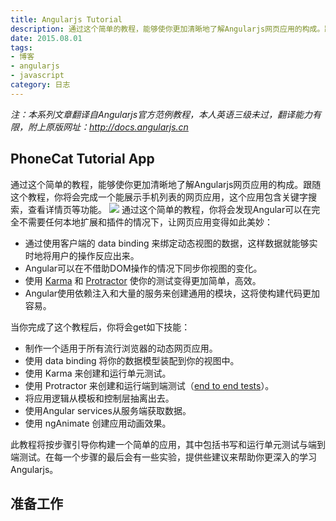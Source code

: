 ```yaml
---
title: Angularjs Tutorial
description: 通过这个简单的教程，能够使你更加清晰地了解Angularjs网页应用的构成。跟随这个教程，你将会完成一个能展示手机列表的网页应用，这个应用包含关键字搜索，查看详情页等功能。
date: 2015.08.01
tags:
- 博客
- angularjs
- javascript
category: 日志
---
```


_注：本系列文章翻译自Angularjs官方范例教程，本人英语三级未过，翻译能力有限，附上原版网址：http://docs.angularjs.cn_

## PhoneCat Tutorial App

通过这个简单的教程，能够使你更加清晰地了解Angularjs网页应用的构成。跟随这个教程，你将会完成一个能展示手机列表的网页应用，这个应用包含关键字搜索，查看详情页等功能。
![](/img/angularjs_tutorial/catalog_screen.png)
通过这个简单的教程，你将会发现Angular可以在完全不需要任何本地扩展和插件的情况下，让网页应用变得如此美妙：
 * 通过使用客户端的 data binding 来绑定动态视图的数据，这样数据就能够实时地将用户的操作反应出来。
 * Angular可以在不借助DOM操作的情况下同步你视图的变化。
 * 使用 [Karma](http://karma-runner.github.io/0.13/index.html) 和 [Protractor](http://www.protractortest.org) 使你的测试变得更加简单，高效。
 * Angular使用依赖注入和大量的服务来创建通用的模块，这将使构建代码更加容易。

当你完成了这个教程后，你将会get如下技能：
 * 制作一个适用于所有流行浏览器的动态网页应用。
 * 使用 data binding 将你的数据模型装配到你的视图中。
 * 使用 Karma 来创建和运行单元测试。
 * 使用 Protractor 来创建和运行端到端测试（[end to end tests](http://www.exforsys.com/tutorials/testing-types/end-to-end-testing.html)）。
 * 将应用逻辑从模板和控制层抽离出去。
 * 使用Angular services从服务端获取数据。
 * 使用 ngAnimate 创建应用动画效果。

此教程将按步骤引导你构建一个简单的应用，其中包括书写和运行单元测试与端到端测试。在每一个步骤的最后会有一些实验，提供些建议来帮助你更深入的学习Angularjs。

## 准备工作

